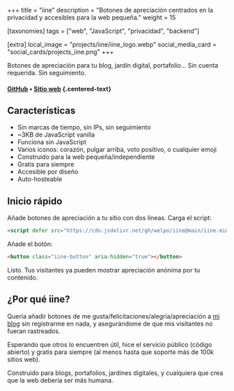 +++
title = "iine"
description = "Botones de apreciación centrados en la privacidad y accesibles para la web pequeña."
weight = 15

[taxonomies]
tags = ["web", "JavaScript", "privacidad", "backend"]

[extra]
local_image = "projects/iine/iine_logo.webp"
social_media_card = "social_cards/projects_iine.png"
+++

Botones de apreciación para tu blog, jardín digital, portafolio… Sin cuenta requerida. Sin seguimiento.

#### [GitHub](https://github.com/welpo/iine) • [Sitio web](https://iine.to) {.centered-text}

## Características

- Sin marcas de tiempo, sin IPs, sin seguimiento
- ~3KB de JavaScript vanilla
- Funciona sin JavaScript
- Varios iconos: corazón, pulgar arriba, voto positivo, o cualquier emoji
- Construido para la web pequeña/independiente
- Gratis para siempre
- Accesible por diseño
- Auto-hosteable

## Inicio rápido

Añade botones de apreciación a tu sitio con dos líneas. Carga el script:

```html
<script defer src="https://cdn.jsdelivr.net/gh/welpo/iine@main/iine.mini.js"></script>
```

Añade el botón:

```html
<button class="iine-button" aria-hidden="true"></button>
```

Listo. Tus visitantes ya pueden mostrar apreciación anónima por tu contenido.

## ¿Por qué iine?

Quería añadir botones de me gusta/felicitaciones/alegría/apreciación a [mi blog](https://osc.garden) sin registrarme en nada, y asegurándome de que mis visitantes no fueran rastreados.

Esperando que otros lo encuentren útil, hice el servicio público (código abierto) y gratis para siempre (al menos hasta que soporte más de 100k sitios web).

Construido para blogs, portafolios, jardines digitales, y cualquiera que crea que la web debería ser más humana.
